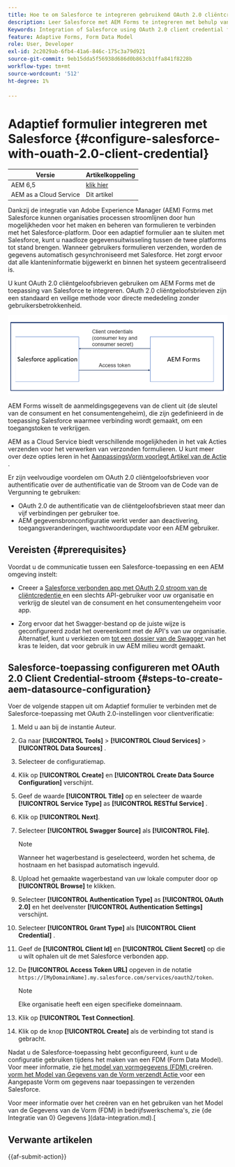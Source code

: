 ```yaml
---
title: Hoe te om Salesforce te integreren gebruikend OAuth 2.0 cliëntcredentiële stroom met AEM Forms?
description: Leer Salesforce met AEM Forms te integreren met behulp van OAuth 2.0 client credential flow. Er worden stappen weergegeven voor de integratie met AEM Forms Salesforce.
Keywords: Integration of Salesforce using OAuth 2.0 client credential flow, salesforce integration with oauth2 using client credential flow, salesforce and client credential integration, AEM Forms Salesforce integration
feature: Adaptive Forms, Form Data Model
role: User, Developer
exl-id: 2c2029ab-6fb4-41a6-846c-175c3a79d921
source-git-commit: 9eb15dda5f56938d686d0b863cb1ffa841f8228b
workflow-type: tm+mt
source-wordcount: '512'
ht-degree: 1%

---
```


# Adaptief formulier integreren met Salesforce {#configure-salesforce-with-ouath-2.0-client-credential}

| Versie | Artikelkoppeling |
| -------- | ---------------------------- |
| AEM 6,5 | [ klik hier ](https://experienceleague.adobe.com/docs/experience-manager-65/forms/form-data-model/oauth2-client-credentials-flow-for-server-to-server-integration.html) |
| AEM as a Cloud Service | Dit artikel |

Dankzij de integratie van Adobe Experience Manager (AEM) Forms met Salesforce kunnen organisaties processen stroomlijnen door hun mogelijkheden voor het maken en beheren van formulieren te verbinden met het Salesforce-platform. Door een adaptief formulier aan te sluiten met Salesforce, kunt u naadloze gegevensuitwisseling tussen de twee platforms tot stand brengen. Wanneer gebruikers formulieren verzenden, worden de gegevens automatisch gesynchroniseerd met Salesforce. Het zorgt ervoor dat alle klanteninformatie bijgewerkt en binnen het systeem gecentraliseerd is.

U kunt OAuth 2.0 cliëntgeloofsbrieven gebruiken om AEM Forms met de toepassing van Salesforce te integreren. OAuth 2.0 cliëntgeloofsbrieven zijn een standaard en veilige methode voor directe mededeling zonder gebruikersbetrokkenheid.

![ Werkschema terwijl het plaatsen van mededeling tussen AEM Forms en toepassing Salesforce ](/help/forms/assets/salesforce-workflow.png)

AEM Forms wisselt de aanmeldingsgegevens van de client uit (de sleutel van de consument en het consumentengeheim), die zijn gedefinieerd in de toepassing Salesforce waarmee verbinding wordt gemaakt, om een toegangstoken te verkrijgen.

AEM as a Cloud Service biedt verschillende mogelijkheden in het vak Acties verzenden voor het verwerken van verzonden formulieren. U kunt meer over deze opties leren in het [ AanpassingsVorm voorlegt Artikel van de Actie ](/help/forms/configure-submit-actions-core-components.md).

Er zijn veelvoudige voordelen om OAuth 2.0 cliëntgeloofsbrieven voor authentificatie over de authentificatie van de Stroom van de Code van de Vergunning te gebruiken:

* OAuth 2.0 de authentificatie van de cliëntgeloofsbrieven staat meer dan vijf verbindingen per gebruiker toe.
* AEM gegevensbronconfiguratie werkt verder aan deactivering, toegangsveranderingen, wachtwoordupdate voor een AEM gebruiker.

## Vereisten {#prerequisites}

Voordat u de communicatie tussen een Salesforce-toepassing en een AEM omgeving instelt:

* Creeer a [ Salesforce verbonden app met OAuth 2.0 stroom van de cliëntcredentie ](https://help.salesforce.com/s/articleView?id=sf.connected_app_client_credentials_setup.htm&amp;type=5) en een slechts API-gebruiker voor uw organisatie en verkrijg de sleutel van de consument en het consumentengeheim voor app.

* Zorg ervoor dat het Swagger-bestand op de juiste wijze is geconfigureerd zodat het overeenkomt met de API&#39;s van uw organisatie. Alternatief, kunt u verkiezen om [ tot een dossier van de Swagger ](https://experienceleague.adobe.com/docs/experience-manager-learn/cloud-service/forms/integrate-with-salesforce/describe-rest-api.html) van het kras te leiden, dat voor gebruik in uw AEM milieu wordt gemaakt.


## Salesforce-toepassing configureren met OAuth 2.0 Client Credential-stroom {#steps-to-create-aem-datasource-configuration}

Voer de volgende stappen uit om Adaptief formulier te verbinden met de Salesforce-toepassing met OAuth 2.0-instellingen voor clientverificatie:

1. Meld u aan bij de instantie Auteur.
1. Ga naar **[!UICONTROL Tools]** > **[!UICONTROL Cloud Services]** > **[!UICONTROL Data Sources]** .
1. Selecteer de configuratiemap.
1. Klik op **[!UICONTROL Create]** en **[!UICONTROL Create Data Source Configuration]** verschijnt.
1. Geef de waarde **[!UICONTROL Title]** op en selecteer de waarde **[!UICONTROL Service Type]** as **[!UICONTROL RESTful Service]** .
1. Klik op **[!UICONTROL Next]**.
1. Selecteer **[!UICONTROL Swagger Source]** als **[!UICONTROL File].**

   >[!NOTE]
   >
   > Wanneer het wagerbestand is geselecteerd, worden het schema, de hostnaam en het basispad automatisch ingevuld.

1. Upload het gemaakte wagerbestand van uw lokale computer door op **[!UICONTROL Browse]** te klikken.
1. Selecteer **[!UICONTROL Authentication Type]** as **[!UICONTROL OAuth 2.0]** en het deelvenster **[!UICONTROL Authentication Settings]** verschijnt.
1. Selecteer **[!UICONTROL Grant Type]** als **[!UICONTROL Client Credential]** .
1. Geef de **[!UICONTROL Client Id]** en **[!UICONTROL Client Secret]** op die u wilt ophalen uit de met Salesforce verbonden app.
1. De **[!UICONTROL Access Token URL]** opgeven in de notatie
   `https://[MyDomainName].my.salesforce.com/services/oauth2/token`.

   >[!NOTE]
   >
   > Elke organisatie heeft een eigen specifieke domeinnaam.

1. Klik op **[!UICONTROL Test Connection]**.
1. Klik op de knop **[!UICONTROL Create]** als de verbinding tot stand is gebracht.


Nadat u de Salesforce-toepassing hebt geconfigureerd, kunt u de configuratie gebruiken tijdens het maken van een FDM (Form Data Model). Voor meer informatie, zie [ het model van vormgegevens (FDM) ](create-form-data-models.md) creëren. [ vorm het Model van Gegevens van de Vorm verzendt Actie ](/help/forms/using-form-data-model.md) voor een Aangepaste Vorm om gegevens naar toepassingen te verzenden Salesforce.

Voor meer informatie over het creëren van en het gebruiken van het Model van de Gegevens van de Vorm (FDM) in bedrijfswerkschema&#39;s, zie {de Integratie van 0} Gegevens ](data-integration.md).[

## Verwante artikelen

{{af-submit-action}}


